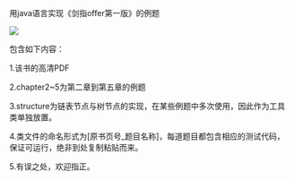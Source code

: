 用java语言实现《剑指offer第一版》的例题

![](http://img0.winxuan.cn/9704/1200919704_16.jpg?1407748816711)   

包含如下内容：

1.该书的高清PDF

2.chapter2~5为第二章到第五章的例题

3.structure为链表节点与树节点的实现，在某些例题中多次使用，因此作为工具类单独放置。

4.类文件的命名形式为[原书页号_题目名称]，每道题目都包含相应的测试代码，保证可运行，绝非到处复制粘贴而来。

5.有误之处，欢迎指正。
